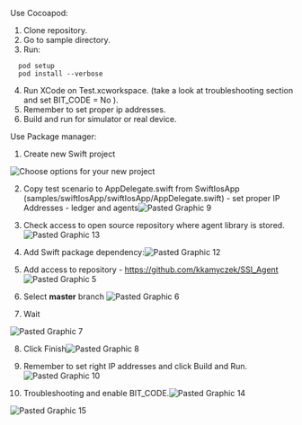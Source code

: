 Use Cocoapod:

1. Clone repository.
2. Go to sample directory.
3. Run:
```
  pod setup
  pod install --verbose
```
4. Run XCode on Test.xcworkspace. (take a look at troubleshooting section and set BIT_CODE = No ).
5. Remember to set proper ip addresses.
6. Build and run for simulator or real device.


Use Package manager:

1. Create new Swift project 

![Choose options for your new project](files/Choose%20options%20for%20your%20new%20project.png)



2. Copy test scenario to AppDelegate.swift from SwiftIosApp (samples/swiftIosApp/swiftIosApp/AppDelegate.swift) - set proper IP Addresses - ledger and agents![Pasted Graphic 9](files/Pasted%20Graphic%209.png)





3. Check access to open source repository where agent library is stored.![Pasted Graphic 13](files/Pasted%20Graphic%2013.png)



4. Add Swift package dependency:![Pasted Graphic 12](files/Pasted%20Graphic%2012.png)





5. Add access to repository - https://github.com/kkamyczek/SSI_Agent ![Pasted Graphic 5](files/Pasted%20Graphic%205.png)



6. Select **master** branch ![Pasted Graphic 6](files/Pasted%20Graphic%206.png)



7. Wait

![Pasted Graphic 7](files/Pasted%20Graphic%207.png)



8. Click Finish![Pasted Graphic 8](files/Pasted%20Graphic%208.png)





9. Remember to set right IP addresses and click Build and Run.![Pasted Graphic 10](files/Pasted%20Graphic%2010.png)

10. Troubleshooting and enable BIT_CODE.![Pasted Graphic 14](files/Pasted%20Graphic%2014.png)

![Pasted Graphic 15](files/Pasted%20Graphic%2015.png)

